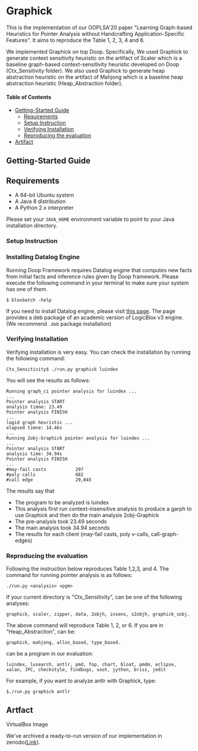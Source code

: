 # Graphick

This is the implementation of our OOPLSA'20 paper "Learning Graph-based Heuristics for Pointer Analysis without Handcrafting Application-Specific Features". It aims to reproduce the Table 1, 2, 3, 4 and 6.


We implemented Graphick on top Doop. Specifically, We used Graphick to generate context sensitivity heuristic on the artifact of Scaler which is a baseline graph-based context-sensitivity heuristic developed on Doop (Ctx_Sensitivity folder). We also used Graphick to generate heap abstraction heuristic on the artifact of Mahjong which is a baseline heap abstraction heuristic (Heap_Abstraction folder).

#### Table of Contents

* [Getting-Started Guide](#Getting-Started-Guide)
  * [Requirements](#Requirements)
  * [Setup Instruction](#Setup-Instruction)
  * [Verifying Installation](#Verifying-Installation)
  * [Reproducing the evaluation](#Reproducing-the-evaluation)
* [Artifact](#Artfact)

## Getting-Started Guide

## Requirements

- A 64-bit Ubuntu system
- A Java 8 distribution
- A Python 2.x interpreter

Please set your `JAVA_HOME` environment variable to point to your Java installation directory.

### Setup Instruction

### Installing Datalog Engine

Running Doop Framework requires Datalog engine that computes new facts from initial facts and inference rules given by Doop framework. Please execute the following command in your terminal to make sure your system has one of them.

```
$ bloxbatch -help
```

If you need to install Datalog engine, please visit [this page](http://snf-705535.vm.okeanos.grnet.gr/agreement.html). The page provides a deb package of an academic version of LogicBlox v3 engine. (We recommend `.deb` package installation)

### Verifying Installation

Verifying installation is very easy. You can check the installation by running the following command:

```
Ctx_Sensitivity$ ./run.py graphick luindex
```

You will see the results as follows:

```
Running graph_ci pointer analysis for luindex ...
...
Pointer analysis START
analysis timne: 23.49
Pointer analysis FINISH
...
logid graph heuristic ...
elapsed timne: 14.46s
...
Running 2obj-Graphick pointer analysis for luindex ...
...
Pointer analysis START
analysis time: 34.94s
Pointer analysis FINISH
...
#may-fail casts           297
#poly calls               682
#call edge                29,045
```

The results say that

- The program to be analyzed is luindex
- This analysis first run context-insensitive analysis to produce a garph to use Graphick and then do the main analysis 2obj-Graphick
- The pre-analysis took 23.49 seconds
- The main analysis took 34.94 seconds
- The results for each client (may-fail casts, poly v-calls, call-graph-edges)


### Reproducing the evaluation

Following the instruction below reproduces Table 1,2,3, and 4. The command for running pointer analysis is as follows:

```
./run.py <analysis> <pgm>
```

If your current directory is "Ctx_Sensitivity", <analysis> can be one of the following analyses:

```
graphick, scaler, zipper, data, 2objh, insens, s2objh, graphick_sobj.
```
The above command will reproduce Table 1, 2, or 6. If you are in "Heap_Abstraciton",  <analysis> can be:
```
graphick, mahjong, allos_based, type_based.
```

<pgm> can be a program in our evaluation:
```
luindex, lusearch, antlr, pmd, fop, chart, bloat, pmdm, eclipse, xalan, JPC, checkstyle, findbugs, soot, jython, briss, jedit
  ```
For example, if you want to analyze antlr with Graphick, type:
```
$./run.py graphick antlr
```
 
 
 ## Artfact

VirtualBox Image

We've archived a ready-to-run version of our implementation in zenodo([Link](https://zenodo.org/record/4040341#.X7pZ1a6RWpc)).
